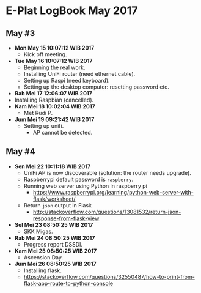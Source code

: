 E-Plat LogBook May 2017
=======================

May #3
------
- **Mon May 15 10:07:12 WIB 2017**
	- Kick off meeting.
- **Tue May 16 10:07:12 WIB 2017**
	- Beginning the real work.
	- Installing UniFi router (need ethernet cable).
	- Setting up Raspi (need keyboard).
	- Setting up the desktop computer: resetting password etc.
- **Rab Mei 17 12:06:07 WIB 2017**
 - Installing Raspbian (cancelled).
- **Kam Mei 18 10:02:04 WIB 2017**
	- Met Rudi P.
- **Jum Mei 19 09:21:42 WIB 2017**
	- Setting up unifi.
		- AP cannot be detected.

May #4
------
- **Sen Mei 22 10:11:18 WIB 2017**
	- UniFi AP is now discoverable (solution: the router needs upgrade).
	- Raspberrypi default password is `raspberry`.
	- Running web server using Python in raspberry pi
		- https://www.raspberrypi.org/learning/python-web-server-with-flask/worksheet/
	- Return `json` output in Flask
		- http://stackoverflow.com/questions/13081532/return-json-response-from-flask-view
- **Sel Mei 23 08:50:25 WIB 2017**
	- SKK Migas.
- **Rab Mei 24 08:50:25 WIB 2017**
	- Progress report DSSDI.
- **Kam Mei 25 08:50:25 WIB 2017**
	- Ascension Day.
- **Jum Mei 26 08:50:25 WIB 2017**
	- Installing flask.
	- https://stackoverflow.com/questions/32550487/how-to-print-from-flask-app-route-to-python-console
